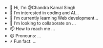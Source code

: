 - 👋 Hi, I’m @Chandra Kamal Singh
- 👀 I’m interested in coding and AI...
- 🌱 I’m currently learning Web development...
- 💞️ I’m looking to collaborate on ...
- 📫 How to reach me ...
- 😄 Pronouns: ...
- ⚡ Fun fact: ...

<!---
chandrakamalsingh007/chandrakamalsingh007 is a ✨ special ✨ repository because its `README.md` (this file) appears on your GitHub profile.
You can click the Preview link to take a look at your changes.
--->
